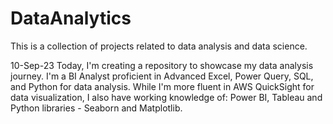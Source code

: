 # DataAnalytics
This is a collection of projects related to data analysis and data science.

10-Sep-23
Today, I'm creating a repository to showcase my data analysis journey.
I'm a BI Analyst proficient in Advanced Excel, Power Query, SQL, and Python for data analysis.
While I'm more fluent in AWS QuickSight for data visualization, I also have working knowledge of:
Power BI, Tableau and Python libraries - Seaborn and Matplotlib.
